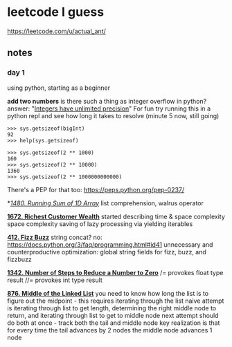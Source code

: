 # leetcode I guess

https://leetcode.com/u/actual_ant/

## notes
### day 1
using python, starting as a beginner

**add two numbers**
is there such a thing as integer overflow in python? answer: "[Integers have unlimited precision](https://docs.python.org/3/library/stdtypes.html#numeric-types-int-float-complex)"
For fun try running this in a python repl and see how long it takes to resolve (minute 5 now, still going)
```
>>> sys.getsizeof(bigInt)
92
>>> help(sys.getsizeof)

>>> sys.getsizeof(2 ** 1000)
160
>>> sys.getsizeof(2 ** 10000)
1360
>>> sys.getsizeof(2 ** 1000000000000)

```

There's a PEP for that too: https://peps.python.org/pep-0237/

**[1480. Running Sum of 1D Array](https://leetcode.com/problems/running-sum-of-1d-array/description/)*
list comprehension, walrus operator

**[1672. Richest Customer Wealth](https://leetcode.com/problems/richest-customer-wealth/description/)**
started describing time & space complexity
space complexity saving of lazy processing via yielding iterables

**[412. Fizz Buzz](https://leetcode.com/problems/fizz-buzz/description/)**
string concat? no: https://docs.python.org/3/faq/programming.html#id41
unnecessary and counterproductive optimization: global string fields for fizz, buzz, and fizzbuzz

**[1342. Number of Steps to Reduce a Number to Zero](https://leetcode.com/problems/number-of-steps-to-reduce-a-number-to-zero/description/)**
/= provokes float type result
//= provokes int type result

**[876. Middle of the Linked List](https://leetcode.com/problems/middle-of-the-linked-list/description/)**
you need to know how long the list is to figure out the midpoint - this requires iterating through the list
naive attempt is iterating through list to get length, determining the right middle node to return, and iterating through list to get to middle node
next attempt should do both at once - track both the tail and middle node
key realization is that for every time the tail advances by 2 nodes the middle node advances 1 node
